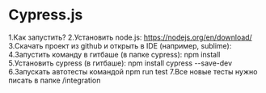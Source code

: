 # Cypress.js
1.Как запустить?
2.Установить node.js: https://nodejs.org/en/download/
3.Скачать проект из github и открыть в IDE (например, sublime):
4.Запустить команду в гитбаше (в папке cypress): npm install
5.Установить cypress (в гитбаше): npm install cypress --save-dev
6.Запускать автотесты командой npm run test
7.Все новые тесты нужно писать в папке /integration
